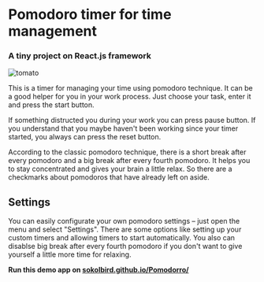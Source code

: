<h1>Pomodoro timer for time management</h1>
<h3>A tiny project on React.js framework</h3>
<img src="http://i.piccy.info/i9/981e051b20463fccfa76b96c54324fc8/1533907385/11696/1259258/tomato.png" alt="tomato"/>
<p>This is a timer for managing your time using pomodoro technique. It can be a good helper for you in your work process. 
  Just choose your task, enter it and press the start button.</p>
<p>If something distructed you during your work you can press pause button. If you understand that you maybe haven't been working since your timer started, you always can press the reset button.</p>
<p>According to the classic pomodoro technique, there is a short break after every pomodoro and a big break after every fourth pomodoro. It helps you to stay concentrated and gives your brain a little relax. So there are a checkmarks about pomodoros that have already left on aside.</p>
<h2>Settings</h2>
<p>You can easily configurate your own pomodoro settings – just open the menu and select "Settings". There are some options like setting up your custom timers and allowing timers to start automatically. You also can disablse big break after every fourth pomodoro if you don't want to give yourself a little more time for relaxing.</p>
<strong>Run this demo app on <a href="https://sokolbird.github.io/Pomodorro/">sokolbird.github.io/Pomodorro/</a></strong>
